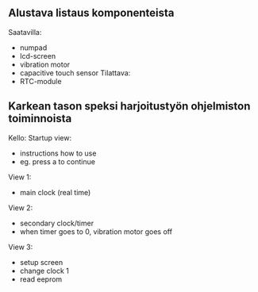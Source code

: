 ## Alustava listaus komponenteista

Saatavilla:
-	numpad
-	lcd-screen
-	vibration motor
-	capacitive touch sensor
Tilattava:
-	RTC-module

## Karkean tason speksi harjoitustyön ohjelmiston toiminnoista

Kello:
Startup view:
-   instructions how to use
-   eg. press a to continue

View 1:
-   main clock (real time)

View 2:
-   secondary clock/timer
-   when timer goes to 0, vibration motor goes off

View 3:
-   setup screen
-   change clock 1
-   read eeprom
